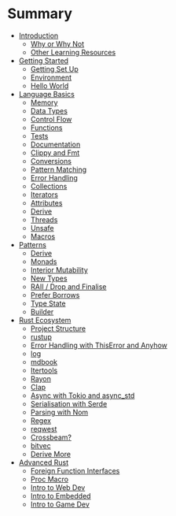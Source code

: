 # Summary
- [Introduction](./README.md)
    - [Why or Why Not](introduction/why.md)
    - [Other Learning Resources](introduction/resources.md)
- [Getting Started](getting-started/README.md)
    - [Getting Set Up](getting-started/setup.md)
    - [Environment](getting-started/environment.md)
    - [Hello World](getting-started/hello-world.md)
- [Language Basics](language-basics/README.md)
    - [Memory](language-basics/memory.md)
    - [Data Types](language-basics/data-types.md)
    - [Control Flow](language-basics/control-flow.md)
    - [Functions](language-basics/functions.md)
    - [Tests](./language-basics/tests.md)
    - [Documentation]()
    - [Clippy and Fmt]()
    - [Conversions]()
    - [Pattern Matching]()
    - [Error Handling]()
    - [Collections]()
    - [Iterators]()
    - [Attributes]()
    - [Derive]()
    - [Threads]()
    - [Unsafe]()
    - [Macros]()
- [Patterns]()
    - [Derive]()
    - [Monads]()
    - [Interior Mutability]()
    - [New Types]()
    - [RAII / Drop and Finalise]()
    - [Prefer Borrows]()
    - [Type State]()
    - [Builder]()
- [Rust Ecosystem]()
    - [Project Structure]()
    - [rustup]()
    - [Error Handling with ThisError and Anyhow]()
    - [log]()
    - [mdbook]()
    - [Itertools]()
    - [Rayon]()
    - [Clap]()
    - [Async with Tokio and async_std]()
    - [Serialisation with Serde]()
    - [Parsing with Nom]()
    - [Regex]()
    - [reqwest]()
    - [Crossbeam?]()
    - [bitvec]()
    - [Derive More]()
- [Advanced Rust]()
    - [Foreign Function Interfaces]()
    - [Proc Macro]()
    - [Intro to Web Dev]()
    - [Intro to Embedded]()
    - [Intro to Game Dev]()
